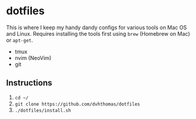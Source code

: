 dotfiles
========

This is where I keep my handy dandy configs for various tools on Mac OS and Linux. Requires installing the tools first using `brew` (Homebrew on Mac) or `apt-get`.

* tmux
* nvim (NeoVim)
* git

## Instructions

1. `cd ~/`
1. `git clone https://github.com/dvhthomas/dotfiles`
1. `./dotfiles/install.sh`
